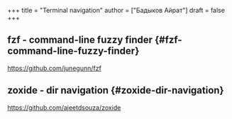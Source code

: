 +++
title = "Terminal navigation"
author = ["Бадыков Айрат"]
draft = false
+++

## fzf - command-line fuzzy finder {#fzf-command-line-fuzzy-finder}

<https://github.com/junegunn/fzf>


## zoxide - dir navigation {#zoxide-dir-navigation}

<https://github.com/ajeetdsouza/zoxide>
